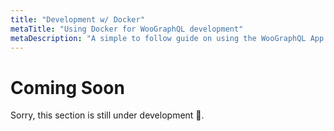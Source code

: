 ```yaml
---
title: "Development w/ Docker"
metaTitle: "Using Docker for WooGraphQL development"
metaDescription: "A simple to follow guide on using the WooGraphQL App Docker Image."
---
```


# Coming Soon

Sorry, this section is still under development :construction:.